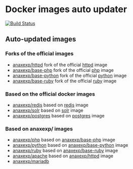 # Docker images auto updater

[![Build Status](https://travis-ci.com/anaxexp/images.svg?branch=master)](https://travis-ci.com/anaxexp/images)

## Auto-updated images

### Forks of the official images

* [anaxexp/httpd] fork of the official [httpd] image
* [anaxexp/base-php] fork of the official [php] image
* [anaxexp/base-python] fork of the official [python] image
* [anaxexp/base-ruby] fork of the official [ruby] image

### Based on the official docker images

* [anaxexp/redis] based on [redis] image
* [anaxexp/solr] based on [solr] image
* [anaxexp/postgres] based on [postgres] image

### Based on anaxexp/ images

* [anaxexp/php] based on [anaxexp/base-php] image
* [anaxexp/python] based on [anaxexp/base-python] image
* [anaxexp/ruby] based on [anaxexp/base-ruby] image
* [anaxexp/apache] based on [anaxexp/httpd] image
* [anaxexp/mariadb]

[anaxexp/httpd]: https://github.com/anaxexp/httpd
[anaxexp/base-php]: https://github.com/anaxexp/base-php
[anaxexp/base-ruby]: https://github.com/anaxexp/base-ruby
[anaxexp/base-python]: https://github.com/anaxexp/base-python
[httpd]: https://github.com/docker-library/httpd
[php]: https://github.com/docker-library/php
[python]: https://github.com/docker-library/python
[ruby]: https://github.com/docker-library/ruby

[anaxexp/redis]: https://github.com/anaxexp/redis
[anaxexp/solr]: https://github.com/anaxexp/solr
[anaxexp/postgres]: https://github.com/anaxexp/postgres
[redis]: https://github.com/docker-library/redis
[solr]: https://github.com/docker-library/solr
[postgres]: https://github.com/docker-library/postgres

[anaxexp/php]: https://github.com/anaxexp/php
[anaxexp/ruby]: https://github.com/anaxexp/ruby
[anaxexp/python]: https://github.com/anaxexp/python
[anaxexp/apache]: https://github.com/anaxexp/apache
[anaxexp/mariadb]: https://github.com/anaxexp/mariadb

